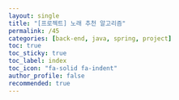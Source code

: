 ```yaml
---
layout: single
title: "[프로젝트] 노래 추천 알고리즘"
permalink: /45
categories: [back-end, java, spring, project]
toc: true
toc_sticky: true
toc_label: index
toc_icon: "fa-solid fa-indent"
author_profile: false
recommended: true
---
```

